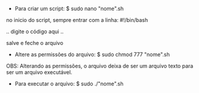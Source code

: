 - Para criar um script:
$ sudo nano "nome".sh

no inicio do script, sempre entrar com a linha:
#!/bin/bash

..
digite o código aqui
..

salve e feche o arquivo

- Altere as permissões do arquivo:
$ sudo chmod 777 "nome".sh

OBS: Alterando as permissões, o arquivo deixa de ser um arquivo 
texto para ser um arquivo executável.

- Para executar o arquivo:
$ sudo ./"nome".sh
